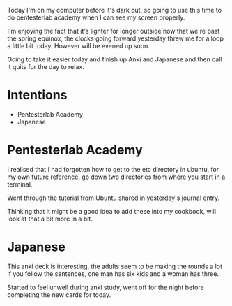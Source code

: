 Today I'm on my computer before it's dark out, so going to use this time to do pentesterlab academy when I can see my screen properly.

I'm enjoying the fact that it's lighter for longer outside now that we're past the spring equinox, the clocks going forward yesterday threw me for a loop a little bit today. However will be evened up soon.

Going to take it easier today and finish up Anki and Japanese and then call it quits for the day to relax.

# Intentions
- Pentesterlab Academy
- Japanese

# Pentesterlab Academy
I realised that I had forgotten how to get to the etc directory in ubuntu, for my own future reference, go down two directories from where you start in a terminal.

Went through the tutorial from Ubuntu shared in yesterday's journal entry.

Thinking that it might be a good idea to add these into my cookbook, will look at that a bit more in a bit.

# Japanese
This anki deck is interesting, the adults seem to be making the rounds a lot if you follow the sentences, one man has six kids and a woman has three.

Started to feel unwell during anki study, went off for the night before completing the new cards for today.